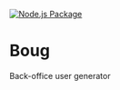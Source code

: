 [![Node.js Package](https://github.com/n1md7/boug/actions/workflows/npm-publish.yml/badge.svg?event=deployment)](https://github.com/n1md7/boug/actions/workflows/npm-publish.yml)

# Boug

Back-office user generator
